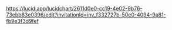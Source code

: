 https://lucid.app/lucidchart/2611d0e0-cc19-4e02-9b76-73ebb83e0396/edit?invitationId=inv_f332727b-50e0-4094-9a81-fb9e3f3d9fef
